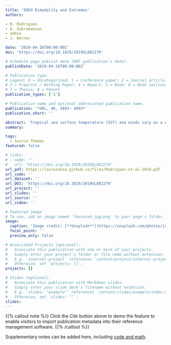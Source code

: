 ```yaml
---
title: 'ENSO Bimodality and Extremes'
authors:

- R. Rodrigues
- A. Subramanian 
- admin
- J. Berner

date: '2019-04-16T00:00:00Z'
doi: 'https://doi.org/10.1029/2019GL082270'

# Schedule page publish date (NOT publication's date).
publishDate: '2019-04-16T00:00:00Z'

# Publication type.
# Legend: 0 = Uncategorized; 1 = Conference paper; 2 = Journal article;
# 3 = Preprint / Working Paper; 4 = Report; 5 = Book; 6 = Book section;
# 7 = Thesis; 8 = Patent
publication_types: ['2']

# Publication name and optional abbreviated publication name.
publication: '*GRL, 46, 4883– 4893*'
publication_short: ''

abstract: 'Tropical sea surface temperature (SST) and winds vary on a wide range of timescales and have a substantial impact on weather and climate across the globe. Here we study the variability of SST and zonal wind during El Niño-Southern Oscillation (ENSO) between 1982 and 2014. We focus on changes in extreme statistics using higher-order moments of SST and zonal winds. We find that ENSO characteristics exhibit bimodal distributions and fat tails with extreme warm and cold temperatures in 1982–1999, but not during 2000–2014. The changes in the distributions coincide with changes in the intensity of ENSO events and the phase of the Interdecadal Pacific Oscillation. We also find that the strongest Easterly Wind Bursts occur during extreme El Niños and not during La Niñas. Maps of SST kurtosis can serve as a diagnostic for the thermocline feedback mechanism responsible for the differences in ENSO diversity between the two periods.'
summary: 

tags:
  - Source Themes
featured: false

# links:
# - name: ""
#   url: "https://doi.org/10.1029/2019GL082270"
url_pdf: https://laurezanna.github.io/files/Rodrigues-et-al-2019.pdf
url_code: ''
url_dataset: ''
url_DOI: 'https://doi.org/10.1029/2019GL082270'
url_project: ''
url_slides: ''
url_source: ''
url_video: ''

# Featured image
# To use, add an image named `featured.jpg/png` to your page's folder.
image:
  caption: 'Image credit: [**Unsplash**](https://unsplash.com/photos/jdD8gXaTZsc)'
  focal_point: ''
  preview_only: false

# Associated Projects (optional).
#   Associate this publication with one or more of your projects.
#   Simply enter your project's folder or file name without extension.
#   E.g. `internal-project` references `content/project/internal-project/index.md`.
#   Otherwise, set `projects: []`.
projects: []

# Slides (optional).
#   Associate this publication with Markdown slides.
#   Simply enter your slide deck's filename without extension.
#   E.g. `slides: "example"` references `content/slides/example/index.md`.
#   Otherwise, set `slides: ""`.
slides:
---
```


{{% callout note %}}
Click the _Cite_ button above to demo the feature to enable visitors to import publication metadata into their reference management software.
{{% /callout %}}

Supplementary notes can be added here, including [code and math](https://wowchemy.com/docs/content/writing-markdown-latex/).
